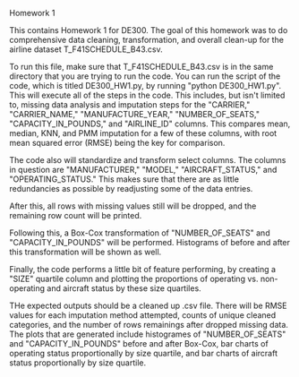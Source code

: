 Homework 1

This contains Homework 1 for DE300. The goal of this homework was to do comprehensive data cleaning, transformation, and overall clean-up for the airline dataset T_F41SCHEDULE_B43.csv.

To run this file, make sure that T_F41SCHEDULE_B43.csv is in the same directory that you are trying to run the code. You can run the script of the code, which is titled DE300_HW1.py, by running "python DE300_HW1.py". This will execute all of the steps in the code. This includes, but isn't limited to, missing data analysis and imputation steps for the "CARRIER," "CARRIER_NAME," "MANUFACTURE_YEAR," "NUMBER_OF_SEATS," "CAPACITY_IN_POUNDS," and "AIRLINE_ID" columns. This compares mean, median, KNN, and PMM imputation for a few of these columns, with root mean squared error (RMSE) being the key for comparison.

The code also will standardize and transform select columns. The columns in question are "MANUFACTURER," "MODEL," "AIRCRAFT_STATUS," and "OPERATING_STATUS." This makes sure that there are as little redundancies as possible by readjusting some of the data entries.

After this, all rows with missing values still will be dropped, and the remaining row count will be printed. 

Following this, a Box-Cox transformation of "NUMBER_OF_SEATS" and "CAPACITY_IN_POUNDS" will be performed. Histograms of before and after this transformation will be shown as well.

Finally, the code performs a little bit of feature performing, by creating a "SIZE" quartile column and plotting the proportions of operating vs. non-operating and aircraft status by these size quartiles.

THe expected outputs should be a cleaned up .csv file. There will be RMSE values for each imputation method attempted, counts of unique cleaned categories, and the number of rows remainings after dropped missing data. The plots that are generated include histogrames of "NUMBER_OF_SEATS" and "CAPACITY_IN_POUNDS" before and after Box-Cox, bar charts of operating status proportionally by size quartile, and bar charts of aircraft status proportionally by size quartile.